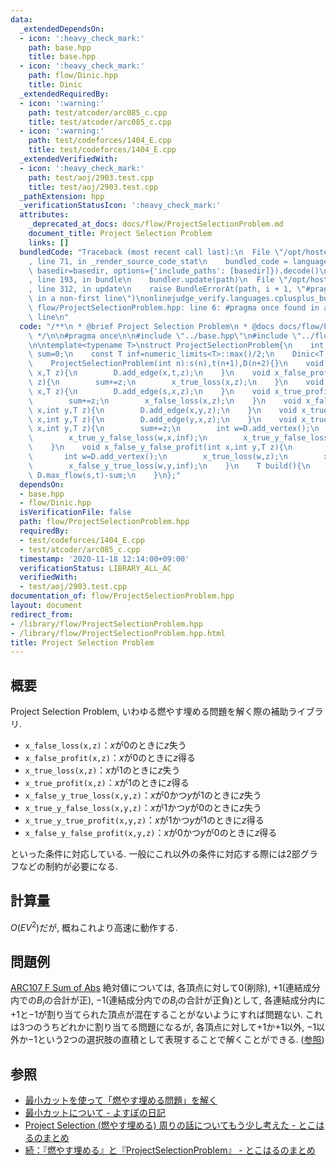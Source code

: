 ```yaml
---
data:
  _extendedDependsOn:
  - icon: ':heavy_check_mark:'
    path: base.hpp
    title: base.hpp
  - icon: ':heavy_check_mark:'
    path: flow/Dinic.hpp
    title: Dinic
  _extendedRequiredBy:
  - icon: ':warning:'
    path: test/atcoder/arc085_c.cpp
    title: test/atcoder/arc085_c.cpp
  - icon: ':warning:'
    path: test/codeforces/1404_E.cpp
    title: test/codeforces/1404_E.cpp
  _extendedVerifiedWith:
  - icon: ':heavy_check_mark:'
    path: test/aoj/2903.test.cpp
    title: test/aoj/2903.test.cpp
  _pathExtension: hpp
  _verificationStatusIcon: ':heavy_check_mark:'
  attributes:
    _deprecated_at_docs: docs/flow/ProjectSelectionProblem.md
    document_title: Project Selection Problem
    links: []
  bundledCode: "Traceback (most recent call last):\n  File \"/opt/hostedtoolcache/Python/3.9.1/x64/lib/python3.9/site-packages/onlinejudge_verify/documentation/build.py\"\
    , line 71, in _render_source_code_stat\n    bundled_code = language.bundle(stat.path,\
    \ basedir=basedir, options={'include_paths': [basedir]}).decode()\n  File \"/opt/hostedtoolcache/Python/3.9.1/x64/lib/python3.9/site-packages/onlinejudge_verify/languages/cplusplus.py\"\
    , line 193, in bundle\n    bundler.update(path)\n  File \"/opt/hostedtoolcache/Python/3.9.1/x64/lib/python3.9/site-packages/onlinejudge_verify/languages/cplusplus_bundle.py\"\
    , line 312, in update\n    raise BundleErrorAt(path, i + 1, \"#pragma once found\
    \ in a non-first line\")\nonlinejudge_verify.languages.cplusplus_bundle.BundleErrorAt:\
    \ flow/ProjectSelectionProblem.hpp: line 6: #pragma once found in a non-first\
    \ line\n"
  code: "/**\n * @brief Project Selection Problem\n * @docs docs/flow/ProjectSelectionProblem.md\n\
    \ */\n\n#pragma once\n\n#include \"../base.hpp\"\n#include \"../flow/Dinic.hpp\"\
    \n\ntemplate<typename T>\nstruct ProjectSelectionProblem{\n    int s,t;\n    T\
    \ sum=0;\n    const T inf=numeric_limits<T>::max()/2;\n    Dinic<T,true> D;\n\
    \    ProjectSelectionProblem(int n):s(n),t(n+1),D(n+2){}\n    void x_false_loss(int\
    \ x,T z){\n        D.add_edge(x,t,z);\n    }\n    void x_false_profit(int x,T\
    \ z){\n        sum+=z;\n        x_true_loss(x,z);\n    }\n    void x_true_loss(int\
    \ x,T z){\n        D.add_edge(s,x,z);\n    }\n    void x_true_profit(int x,T z){\n\
    \        sum+=z;\n        x_false_loss(x,z);\n    }\n    void x_false_y_true_loss(int\
    \ x,int y,T z){\n        D.add_edge(x,y,z);\n    }\n    void x_true_y_false_loss(int\
    \ x,int y,T z){\n        D.add_edge(y,x,z);\n    }\n    void x_true_y_true_profit(int\
    \ x,int y,T z){\n        sum+=z;\n        int w=D.add_vertex();\n        x_false_loss(w,z);\n\
    \        x_true_y_false_loss(w,x,inf);\n        x_true_y_false_loss(w,y,inf);\n\
    \    }\n    void x_false_y_false_profit(int x,int y,T z){\n        sum+=z;\n \
    \       int w=D.add_vertex();\n        x_true_loss(w,z);\n        x_false_y_true_loss(w,x,inf);\n\
    \        x_false_y_true_loss(w,y,inf);\n    }\n    T build(){\n        return\
    \ D.max_flow(s,t)-sum;\n    }\n};"
  dependsOn:
  - base.hpp
  - flow/Dinic.hpp
  isVerificationFile: false
  path: flow/ProjectSelectionProblem.hpp
  requiredBy:
  - test/codeforces/1404_E.cpp
  - test/atcoder/arc085_c.cpp
  timestamp: '2020-11-18 12:14:00+09:00'
  verificationStatus: LIBRARY_ALL_AC
  verifiedWith:
  - test/aoj/2903.test.cpp
documentation_of: flow/ProjectSelectionProblem.hpp
layout: document
redirect_from:
- /library/flow/ProjectSelectionProblem.hpp
- /library/flow/ProjectSelectionProblem.hpp.html
title: Project Selection Problem
---
```

## 概要
Project Selection Problem, いわゆる燃やす埋める問題を解く際の補助ライブラリ.
- `x_false_loss(x,z)`：$x$が$0$のときに$z$失う
- `x_false_profit(x,z)`：$x$が$0$のときに$z$得る
- `x_true_loss(x,z)`：$x$が$1$のときに$z$失う
- `x_true_profit(x,z)`：$x$が$1$のときに$z$得る
- `x_false_y_true_loss(x,y,z)`：$x$が$0$かつ$y$が$1$のときに$z$失う
- `x_true_y_false_loss(x,y,z)`：$x$が$1$かつ$y$が$0$のときに$z$失う
- `x_true_y_true_profit(x,y,z)`：$x$が$1$かつ$y$が$1$のときに$z$得る
- `x_false_y_false_profit(x,y,z)`：$x$が$0$かつ$y$が$0$のときに$z$得る

といった条件に対応している. 一般にこれ以外の条件に対応する際には$2$部グラフなどの制約が必要になる.

## 計算量
$O(EV^2)$だが, 概ねこれより高速に動作する.

## 問題例
[ARC107 F Sum of Abs](https://atcoder.jp/contests/arc107/tasks/arc107_f)
絶対値については, 各頂点に対して$0$(削除), $+1$(連結成分内での$B_i$の合計が正), $-1$(連結成分内での$B_i$の合計が正負)として, 各連結成分内に$+1$と$-1$が割り当てられた頂点が混在することがないようにすれば問題ない. これは$3$つのうちどれかに割り当てる問題になるが, 各頂点に対して$+1$か$+1$以外, $-1$以外か$-1$という2つの選択肢の直積として表現することで解くことができる. ([参照](http://tokoharuland.hateblo.jp/entry/2017/11/13/220607))

## 参照
- [最小カットを使って「燃やす埋める問題」を解く](https://www.slideshare.net/shindannin/project-selection-problem)
- [最小カットについて - よすぽの日記](https://yosupo.hatenablog.com/entry/2015/03/31/134336)
- [Project Selection (燃やす埋める) 周りの話についてもう少し考えた - とこはるのまとめ](http://tokoharuland.hateblo.jp/entry/2017/12/25/000003)
- [続：『燃やす埋める』と『ProjectSelectionProblem』 - とこはるのまとめ](http://tokoharuland.hateblo.jp/entry/2017/11/13/220607)